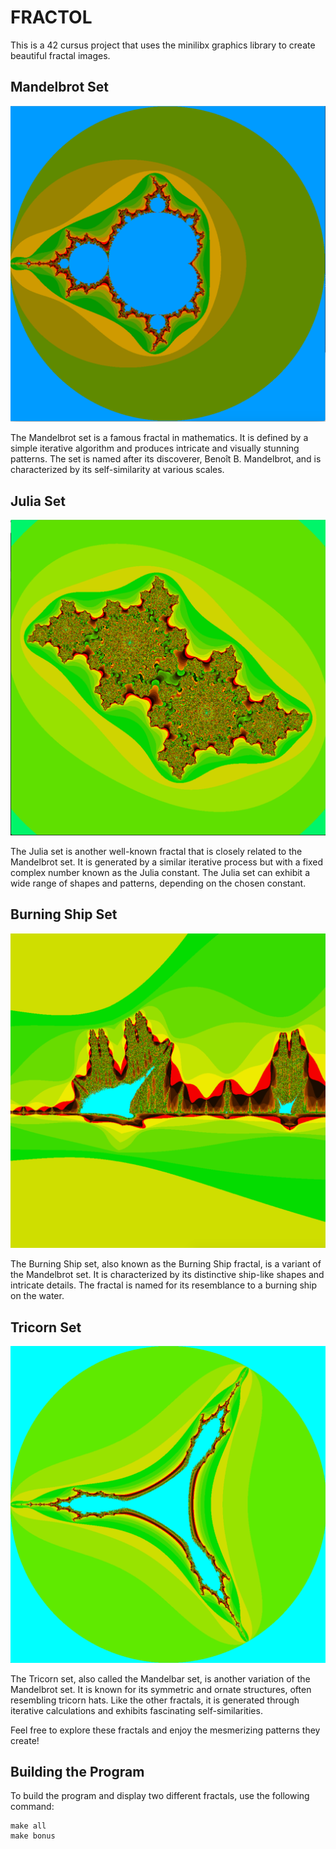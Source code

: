 # FRACTOL

This is a 42 cursus project that uses the minilibx graphics library to create beautiful fractal images.

## Mandelbrot Set
![Mandelbrot Set](images/mandelbrotset.png)

The Mandelbrot set is a famous fractal in mathematics. It is defined by a simple iterative algorithm and produces intricate and visually stunning patterns. The set is named after its discoverer, Benoît B. Mandelbrot, and is characterized by its self-similarity at various scales.

## Julia Set
![Julia Set](images/juliaset.png)

The Julia set is another well-known fractal that is closely related to the Mandelbrot set. It is generated by a similar iterative process but with a fixed complex number known as the Julia constant. The Julia set can exhibit a wide range of shapes and patterns, depending on the chosen constant.

## Burning Ship Set
![Burning Ship Set](images/burningshipset.png)

The Burning Ship set, also known as the Burning Ship fractal, is a variant of the Mandelbrot set. It is characterized by its distinctive ship-like shapes and intricate details. The fractal is named for its resemblance to a burning ship on the water.

## Tricorn Set
![Tricorn Set](images/tricornset.png)

The Tricorn set, also called the Mandelbar set, is another variation of the Mandelbrot set. It is known for its symmetric and ornate structures, often resembling tricorn hats. Like the other fractals, it is generated through iterative calculations and exhibits fascinating self-similarities.

Feel free to explore these fractals and enjoy the mesmerizing patterns they create!

## Building the Program

To build the program and display two different fractals, use the following command:
```shell
make all
make bonus
